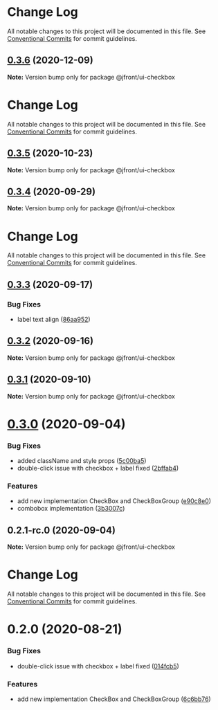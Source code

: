 # Change Log

All notable changes to this project will be documented in this file.
See [Conventional Commits](https://conventionalcommits.org) for commit guidelines.

## [0.3.6](https://github.com/Jepria/jfront-ui/compare/@jfront/ui-checkbox@0.3.5...@jfront/ui-checkbox@0.3.6) (2020-12-09)

**Note:** Version bump only for package @jfront/ui-checkbox





# Change Log

All notable changes to this project will be documented in this file. See
[Conventional Commits](https://conventionalcommits.org) for commit guidelines.

## [0.3.5](https://github.com/Jepria/jfront-ui/compare/@jfront/ui-checkbox@0.3.4...@jfront/ui-checkbox@0.3.5) (2020-10-23)

**Note:** Version bump only for package @jfront/ui-checkbox

## [0.3.4](https://github.com/Jepria/jfront-ui/compare/@jfront/ui-checkbox@0.3.3...@jfront/ui-checkbox@0.3.4) (2020-09-29)

**Note:** Version bump only for package @jfront/ui-checkbox

# Change Log

All notable changes to this project will be documented in this file. See
[Conventional Commits](https://conventionalcommits.org) for commit guidelines.

## [0.3.3](https://github.com/Jepria/jfront-ui/compare/@jfront/ui-checkbox@0.3.2...@jfront/ui-checkbox@0.3.3) (2020-09-17)

### Bug Fixes

- label text align
  ([86aa952](https://github.com/Jepria/jfront-ui/commit/86aa9522336b28934d12b37d236949dbc4258e21))

## [0.3.2](https://github.com/Jepria/jfront-ui/compare/@jfront/ui-checkbox@0.3.1...@jfront/ui-checkbox@0.3.2) (2020-09-16)

**Note:** Version bump only for package @jfront/ui-checkbox

## [0.3.1](https://github.com/Jepria/jfront-ui/compare/@jfront/ui-checkbox@0.3.0...@jfront/ui-checkbox@0.3.1) (2020-09-10)

**Note:** Version bump only for package @jfront/ui-checkbox

# [0.3.0](https://github.com/Jepria/jfront-ui/compare/@jfront/ui-checkbox@0.2.0...@jfront/ui-checkbox@0.3.0) (2020-09-04)

### Bug Fixes

- added className and style props
  ([5c00ba5](https://github.com/Jepria/jfront-ui/commit/5c00ba5db73cb50259bf094e8368acd8402f78af))
- double-click issue with checkbox + label fixed
  ([2bffab4](https://github.com/Jepria/jfront-ui/commit/2bffab499c76400e86cee5d7124fd6f85a375336))

### Features

- add new implementation CheckBox and CheckBoxGroup
  ([e90c8e0](https://github.com/Jepria/jfront-ui/commit/e90c8e09f5e3a3e6e4c3cb3780893ae871ce8aa5))
- combobox implementation
  ([3b3007c](https://github.com/Jepria/jfront-ui/commit/3b3007c19452253c27b318e0cec231230d4457ea))

## 0.2.1-rc.0 (2020-09-04)

**Note:** Version bump only for package @jfront/ui-checkbox

# Change Log

All notable changes to this project will be documented in this file. See
[Conventional Commits](https://conventionalcommits.org) for commit guidelines.

# 0.2.0 (2020-08-21)

### Bug Fixes

- double-click issue with checkbox + label fixed
  ([014fcb5](https://github.com/Jepria/jfront-ui/commit/014fcb51aa3627701905961c399e29d010117359))

### Features

- add new implementation CheckBox and CheckBoxGroup
  ([6c6bb76](https://github.com/Jepria/jfront-ui/commit/6c6bb76f9243c445b06a6a7ca330f167c7f79486))
